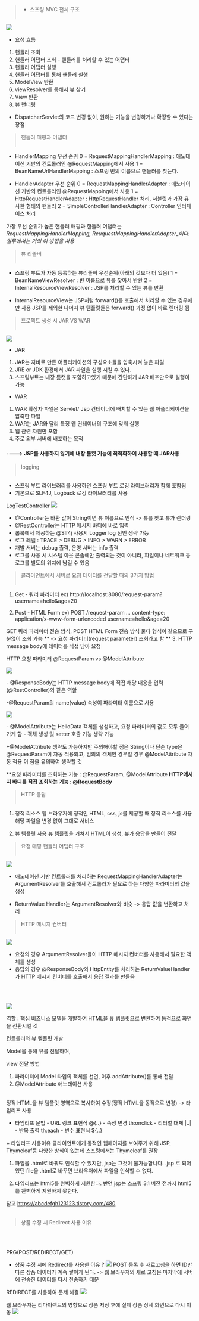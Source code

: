 
> * 스프링 MVC 전체 구조
<br></br>

![](https://velog.velcdn.com/images/bony9728/post/4f3c0a2c-9fd7-46cf-b841-83163a3d653b/image.png)

* 요청 흐름

1. 핸들러 조회
2. 핸들러 어댑터 조회 - 핸들러를 처리할 수 있는 어댑터
3. 핸들러 어댑터 실행
4. 핸들러 어댑터를 통해 핸들러 실행
5. ModelView 반환
6. viewResolver를 통해서 뷰 찾기
7. View 반환
8. 뷰 랜더링


* DispatcherServlet의 코드 변경 없이, 원하는 기능을 변경하거나 확장할 수 있다는 장점

> 핸들러 매핑과 어댑터 
> <br></br>


* HandlerMapping 우선 순위
0 = RequestMappingHandlerMapping : 애노테이션 기반의 컨트롤러인 @RequestMapping에서 사용
1 = BeanNameUrlHandlerMapping : 스프링 빈의 이름으로 핸들러를 찾는다.

* HandlerAdapter 우선 순위
0 = RequestMappingHandlerAdapter : 애노테이션 기반의 컨트롤러인 @RequestMapping에서 사용
1 = HttpRequestHandlerAdapter : HttpRequestHandler 처리, 서블릿과 가장 유사한 형태의 핸들러
2 = SimpleControllerHandlerAdapter : Controller 인터페이스 처리

가장 우선 순위가 높은 핸들러 매핑과 핸들러 어댑터는 _RequestMappingHandlerMapping, ReuquestMappingHandlerAdapter_이다. 실무에서는 거의 이 방법을 사용_

>  뷰 리졸버
>  <br></br>


* 스프링 부트가 자동 등록하는 뷰리졸버 우선순위(아래의 것보다 더 있음)
1 = BeanNameViewResolver : 빈 이름으로 뷰를 찾아서 반환
2 = InternalResourceViewResolver : JSP를 처리할 수 있는 뷰를 반환


* InternalResourceView는 JSP처럼 forward()를 호출해서 처리할 수 있는 경우에만 사용
JSP를 제외한 나머지 뷰 템플릿들은 forward() 과정 없이 바로 렌더링 됨


>  프로젝트 생성 시 JAR VS WAR
>  <br></br>


![](https://velog.velcdn.com/images/bony9728/post/c33fb7a7-7783-47d2-80cc-374a4c60d646/image.png)

* JAR
1. JAR는 자바로 만든 어플리케이션의 구성요소들을 압축시켜 놓은 파일
2. JRE or JDK 환경에서 JAR 파일을 실행 시킬 수 있다.
3. 스프링부트는 내장 톰캣을 포함하고있기 때문에 간단하게 JAR 배포만으로 실행이 가능

* WAR

1. WAR 확장자 파일은 Servlet/ Jsp 컨테이너에 배치할 수 있는 웹 어플리케이션을 압축한 파일
2. WAR는 JAR와 달리 특정 웹 컨테이너의 구조에 맞춰 실행
3. 웹 관련 자원만 포함
4. 주로 외부 서버에 배포하는 목적


#### ----> JSP를 사용하지 않기에 내장 톰켓 기능에 최적화하여 사용할 때 JAR사용

> logging
> <br></br>


* 스프링 부트 라이브러리를 사용하면 스프링 부트 로깅 라이브러리가 함께 포함됨
* 기본으로 SLF4J, Logback 로깅 라이브러리를 사용

LogTestController
![](https://velog.velcdn.com/images/bony9728/post/4c00f748-41a1-4e69-b010-28e5cd343baf/image.png)

* @Controller는 바환 값이 String이면 뷰 이름으로 인식 -> 뷰를 찾고 뷰가 랜더링
* @RestController는 HTTP 메시지 바디에 바로 입력 
* 롬북에서 제공하는 @Slf4j 사용시 Logger log 선언 생략 가능
* 로그 레벨 : TRACE > DEBUG > INFO > WARN > ERROR
* 개발 서버는 debug 출력, 운영 서버는 info 출력
* 로그를 사용 시 시스템 아웃 콘솔에만 출력되는 것이 아니라, 파일이나 네트워크 등 로그를 별도의 위치에 남길 수 있음

> 클라이언트에서 서버로 요청 데이터를 전달할 때의 3가지 방법
> <br></br>


1. Get - 쿼리 파라미터
ex) http://localhost:8080/request-param?username=hello&age=20

2. Post - HTML Form
ex)
POST /request-param ...
content-type: application/x-www-form-urlencoded
username=hello&age=20

GET 쿼리 파리미터 전송 방식, POST HTML Form 전송 방식 둘다 형식이 같으므로 구분없이 조회 가능
**
-> 요청 파라미터(request parameter) 조회라고 함
**
3. HTTP message body에 데이터를 직접 담아 요청

HTTP 요청 파라미터 
 @RequestParam vs @ModelAttribute

![](https://velog.velcdn.com/images/bony9728/post/b9cac487-d03a-412c-bac4-f237e586adab/image.png)

\- @ResponseBody는 HTTP message body에 직접 해당 내용을 입력
 (@RestController)와 같은 역할
 
\-@RequestParam의 name(value) 속성이 파라미터 이름으로 사용

![](https://velog.velcdn.com/images/bony9728/post/2a672fc1-f6bc-4897-b746-a25cf1376173/image.png)

\- @ModelAttribute는 HelloData 객체를 생성하고, 요청 파라미터의 값도 모두 들어가게 함
\- 객체 생성 및 setter 호출 기능 생략 가능

\+@ModelAttribute 생략도 가능하지만 주의해야할 점은 String이나 단순 type은 @RequestParam이 자동 적용되고, 임의의 객체인 경우일 경우 @ModelAttribute 자동 적용 이 점을 유의하여 생략할 것


**요청 파라미터를 조회하는 기능 : @RequestParam, @ModelAttribute
**HTTP메시지 바디를 직접 조회하는 기능 : @RequestBody**

> HTTP 응답
<br></br>

1. 정적 리소스
웹 브라우저에 정적인 HTML, css, js를 제공할 때 정적 리소스를 사용
해당 파일을 변경 없이 그대로 서비스

2. 뷰 템플릿 사용
뷰 템플릿을 거쳐서 HTML이 생성, 뷰가 응답을 만들어 전달

> 요청 매핑 핸들러 어뎁터 구조
<br></br>

![](https://velog.velcdn.com/images/bony9728/post/0969325e-e08a-4568-ab54-8f68d3d73d8e/image.png)
* 애노테이션 기반 컨트롤러를 처리하는 RequestMappingHandlerAdapter는 ArgumentResolver를 호출해서 컨트롤러가 필요로 하는 다양한 파라미터의 값을 생성

* ReturnValue Handler는 ArgumentResolver와 비슷 -> 응답 값을 변환하고 처리

> HTTP 메시지 컨버터
<br></br>

![](https://velog.velcdn.com/images/bony9728/post/6806b91f-b61e-4933-a320-e825e7188d5f/image.png)

* 요청의 경우 ArgumentResolver들이 HTTP 메시지 컨버터를 사용해서 필요한 객체를 생성
* 응답의 경우 @ResponseBody와 HttpEntity를 처리하는 ReturnValueHandler가 HTTP 메시지 컨버터를 호출해서 응답 결과를 만들음

<br></br>


![](https://velog.velcdn.com/images/bony9728/post/3dad5abe-d05b-48e5-ae14-853dfc526d58/image.png)

역할 : 핵심 비즈니스 모델을 개발하여 HTML을 뷰 템플릿으로 변환하여 동적으로 화면을 전환시킬 것

컨트롤러와 뷰 템플릿 개발

Model을 통해 뷰를 전달하며,

view 전달 방법
1. 파라미터에 Model 타입의 객체를 선언, 이후 addAttribute()를 통해 전달
2. @ModelAttribute 애노테이션 사용
<br></br>

정적 HTML을 뷰 템플릿 영역으로 복사하여 수정(정적 HTML을 동적으로 변경) -> 타임리프 사용

* 타임리프 문법
\- URL 링크 표현식 @{..}
\- 속성 변경 th:onclick
\- 리터럴 대체 |..|
\- 반복 출력 th:each
\- 변수 표현식 ${..}


\+ 타임리프 사용이유
클라이언트에게 동적인 웹페이지를 보여주기 위해 JSP, Thymeleaf등 다양한 방식이 있는데 스프링에서는 Thymeleaf를 권장 

1. 파일을 .html로 바꿔도 인식할 수 있지만, jsp는 그것이 불가능합니다. .jsp 로 되어있던 file을 .html로 바꾸면 브라우저에서 파일을 인식할 수 없다.

2. 타임리프는 html5를 완벽하게 지원한다. 반면 jsp는 스프링 3.1 버전 전까지 html5를 완벽하게 지원하지 못한다.

참고 https://abcdefgh123123.tistory.com/480
<br></br>

>  상품 수정 시 Redirect 사용 이유

<br></br>

PRG(POST/REDIRECT/GET)

* 상품 수정 시에 Redirect를 사용한 이유 ?
![](https://velog.velcdn.com/images/bony9728/post/b48547cd-651f-40b0-8d7e-7be832e2bcb7/image.png)
POST 등록 후 새로고침을 하면 ID만 다른 상품 데이터가 계속 쌓이게 된다.
-> 웹 브라우저의 새로 고침은 마지막에 서버에 전송한 데이터를 다시 전송하기 때문


REDIRECT를 사용하여 문제 해결
![](https://velog.velcdn.com/images/bony9728/post/7eaf9370-e8ad-49a7-911a-8483da45cbb1/image.png)

웹 브라우저는 리다이렉트의 영향으로 상품 저장 후에 실제 상품 상세 화면으로 다시 이동
![](https://velog.velcdn.com/images/bony9728/post/0d627b2d-2904-4f37-85c7-33fd93b62aea/image.png)

